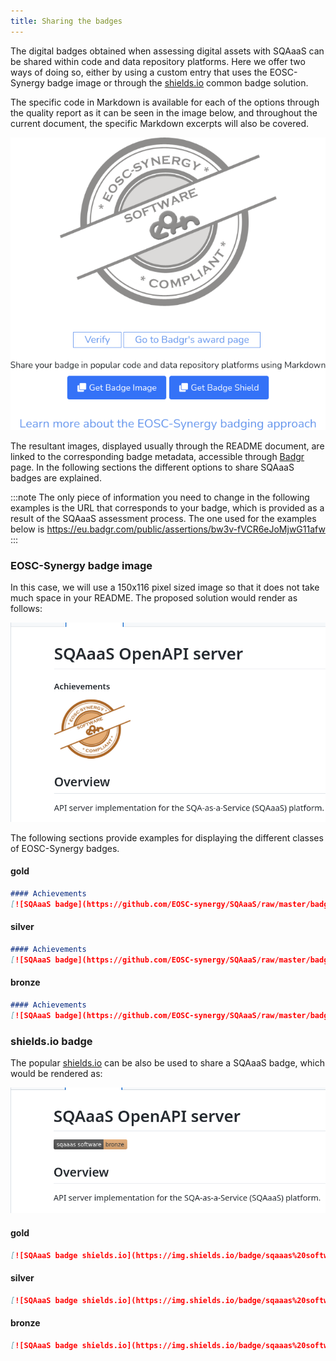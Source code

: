 ```yaml
---
title: Sharing the badges
---
```


The digital badges obtained when assessing digital assets with SQAaaS can be
shared within code and data repository platforms. Here we offer two ways of
doing so, either by using a custom entry that uses the EOSC-Synergy badge image
or through the [shields.io](https://shields.io/) common badge solution.

The specific code in Markdown is available for each of the options through the
quality report as it can be seen in the image below, and throughout the current
document, the specific Markdown excerpts will also be covered.

<p align="center">
  <img src="/img/badge_sharing.png"/>
</p>

The resultant images, displayed usually through the README document, are linked
to the corresponding badge metadata, accessible through
[Badgr](https://info.badgr.com/) page. In the following sections the different
options to share SQAaaS badges are explained.

:::note
The only piece of information you need to change in the following examples is
the URL that corresponds to your badge, which is provided as a result of the
SQAaaS assessment process. The one used for the examples below is
https://eu.badgr.com/public/assertions/bw3v-fVCR6eJoMjwG11afw
::: 

### EOSC-Synergy badge image

In this case, we will use a 150x116 pixel sized image so that it does not take
much space in your README. The proposed solution would render as follows:

<p align="center">
  <img src="/img/badge_share_image.png"/>
</p>

The following sections provide examples for displaying the different classes of
EOSC-Synergy badges.

#### gold

```markdown
#### Achievements
[![SQAaaS badge](https://github.com/EOSC-synergy/SQAaaS/raw/master/badges/badges_150x116/badge_software_gold.png)](https://eu.badgr.com/public/assertions/bw3v-fVCR6eJoMjwG11afw "SQAaaS gold badge achieved")
```

#### silver

```markdown
#### Achievements
[![SQAaaS badge](https://github.com/EOSC-synergy/SQAaaS/raw/master/badges/badges_150x116/badge_software_silver.png)](https://eu.badgr.com/public/assertions/bw3v-fVCR6eJoMjwG11afw "SQAaaS silver badge achieved")
```

#### bronze

```markdown
#### Achievements
[![SQAaaS badge](https://github.com/EOSC-synergy/SQAaaS/raw/master/badges/badges_150x116/badge_software_bronze.png)](https://eu.badgr.com/public/assertions/bw3v-fVCR6eJoMjwG11afw "SQAaaS bronze badge achieved")
```

### shields.io badge

The popular [shields.io](https://shields.io/) can be also be used to share a
SQAaaS badge, which would be rendered as:

<p align="center">
  <img src="/img/badge_share_shields.png"/>
</p>

#### gold

```markdown
[![SQAaaS badge shields.io](https://img.shields.io/badge/sqaaas%20software-gold-yellow)](https://eu.badgr.com/public/assertions/bw3v-fVCR6eJoMjwG11afw "SQAaaS gold badge achieved")
```

#### silver

```markdown
[![SQAaaS badge shields.io](https://img.shields.io/badge/sqaaas%20software-silver-lightgrey)](https://eu.badgr.com/public/assertions/bw3v-fVCR6eJoMjwG11afw "SQAaaS silver badge achieved")
```

#### bronze

```markdown
[![SQAaaS badge shields.io](https://img.shields.io/badge/sqaaas%20software-bronze-e6ae77)](https://eu.badgr.com/public/assertions/bw3v-fVCR6eJoMjwG11afw "SQAaaS bronze badge achieved")
```
